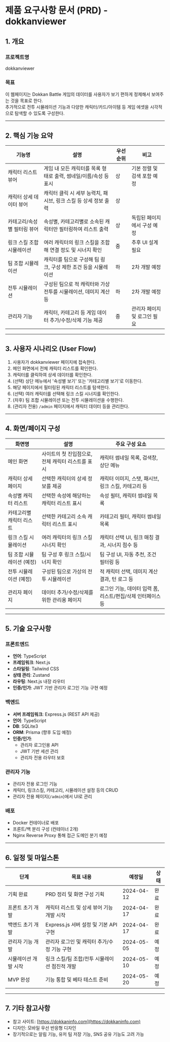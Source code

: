 # 제품 요구사항 문서 (PRD) - dokkanviewer

## 1. 개요

### 프로젝트명
dokkanviewer

### 목표
이 웹페이지는 Dokkan Battle 게임의 데이터를 사용자가 보기 편하게 정제해서 보여주는 것을 목표로 한다.  
추가적으로 전투 시뮬레이션 기능과 다양한 캐릭터/카드/아이템 등 게임 에셋을 시각적으로 탐색할 수 있도록 구성한다.

---

## 2. 핵심 기능 요약

| 기능명                        | 설명                                                                 | 우선순위 | 비고                      |
|-----------------------------|----------------------------------------------------------------------|--------|---------------------------|
| 캐릭터 리스트 뷰어               | 게임 내 모든 캐릭터를 목록 형태로 출력, 썸네일/이름/속성 등 표시                      | 상     | 기본 정렬 및 검색 포함 예정   |
| 캐릭터 상세 데이터 뷰어           | 캐릭터 클릭 시 세부 능력치, 패시브, 링크 스킬 등 상세 정보 출력                       | 상     |                           |
| 카테고리/속성별 필터링 뷰어       | 속성별, 카테고리별로 소속된 캐릭터만 필터링하여 리스트 출력                          | 상     | 독립된 페이지에서 구성 예정     |
| 링크 스킬 조합 시뮬레이션         | 여러 캐릭터의 링크 스킬을 조합해 연결 정도 및 시너지 확인                             | 중     | 추후 UI 설계 필요            |
| 팀 조합 시뮬레이션               | 캐릭터를 팀으로 구성해 팀 링크, 구성 제한 조건 등을 시뮬레이션                        | 하     | 2차 개발 예정               |
| 전투 시뮬레이션                 | 구성된 팀으로 적 캐릭터와 가상 전투를 시뮬레이션, 데미지 계산 등                      | 하     | 2차 개발 예정               |
| 관리자 기능                    | 캐릭터, 카테고리 등 게임 데이터 추가/수정/삭제 기능 제공                              | 중     | 관리자 페이지 및 로그인 필요    |

---

## 3. 사용자 시나리오 (User Flow)

1. 사용자가 dokkanviewer 페이지에 접속한다.  
2. 메인 화면에서 전체 캐릭터 리스트를 확인한다.  
3. 캐릭터를 클릭하여 상세 데이터를 확인한다.  
4. (선택) 상단 메뉴에서 '속성별 보기' 또는 '카테고리별 보기'로 이동한다.  
5. 해당 페이지에서 필터링된 캐릭터 리스트를 탐색한다.  
6. (선택) 여러 캐릭터를 선택해 링크 스킬 시너지를 확인한다.  
7. (차후) 팀 조합 시뮬레이션 또는 전투 시뮬레이션을 수행한다.  
8. (관리자 전용) `/admin` 페이지에서 캐릭터 데이터 등을 관리한다.

---

## 4. 화면/페이지 구성

| 화면명               | 설명                                                                 | 주요 구성 요소                                         |
|--------------------|----------------------------------------------------------------------|----------------------------------------------------|
| 메인 화면            | 사이트의 첫 진입점으로, 전체 캐릭터 리스트를 표시                     | 캐릭터 썸네일 목록, 검색창, 상단 메뉴                        |
| 캐릭터 상세 페이지       | 선택한 캐릭터의 상세 정보를 제공                                     | 캐릭터 이미지, 스탯, 패시브, 링크 스킬, 카테고리 등               |
| 속성별 캐릭터 리스트     | 선택한 속성에 해당하는 캐릭터 리스트 표시                           | 속성 필터, 캐릭터 썸네일 목록                              |
| 카테고리별 캐릭터 리스트   | 선택한 카테고리 소속 캐릭터 리스트 표시                             | 카테고리 필터, 캐릭터 썸네일 목록                            |
| 링크 스킬 시뮬레이션     | 여러 캐릭터의 링크 스킬 시너지 확인                                 | 캐릭터 선택 UI, 링크 매칭 결과, 시너지 점수 등                  |
| 팀 조합 시뮬레이션 (예정) | 팀 구성 후 링크 스킬/시너지 확인                                    | 팀 구성 UI, 자동 추천, 조건 필터링 등                          |
| 전투 시뮬레이션 (예정)   | 구성된 팀으로 가상의 전투 시뮬레이션                                 | 적 캐릭터 선택, 데미지 계산 결과, 턴 로그 등                   |
| 관리자 페이지           | 데이터 추가/수정/삭제를 위한 관리용 페이지                           | 로그인 기능, 데이터 입력 폼, 리스트/편집/삭제 인터페이스 등         |

---

## 5. 기술 요구사항

### 프론트엔드
- **언어**: TypeScript
- **프레임워크**: Next.js
- **스타일링**: Tailwind CSS
- **상태 관리**: Zustand
- **라우팅**: Next.js 내장 라우터
- **인증/인가**: JWT 기반 관리자 로그인 기능 구현 예정

### 백엔드
- **서버 프레임워크**: Express.js (REST API 제공)
- **언어**: TypeScript
- **DB**: SQLite3
- **ORM**: Prisma (향후 도입 예정)
- **인증/인가**:
  - 관리자 로그인용 API
  - JWT 기반 세션 관리
  - 관리자 전용 라우터 보호

### 관리자 기능
- 관리자 전용 로그인 기능
- 캐릭터, 링크스킬, 카테고리, 시뮬레이션 설정 등의 CRUD
- 관리자 전용 페이지(`/admin`)에서 UI로 관리

### 배포
- Docker 컨테이너로 배포
- 프론트/백 분리 구성 (컨테이너 2개)
- Nginx Reverse Proxy 통해 접근 도메인 분기 예정

---

## 6. 일정 및 마일스톤

| 단계           | 목표 내용                            | 예정일       | 상태 |
|--------------|------------------------------------|------------|------|
| 기획 완료        | PRD 정리 및 화면 구성 기획                  | 2024-04-12 | 완료 |
| 프론트 초기 개발   | 캐릭터 리스트 및 상세 뷰어 기능 개발 시작         | 2024-04-17 | 완료 |
| 백엔드 초기 개발   | Express.js 서버 설정 및 기본 API 구현        | 2024-04-17 | 완료 |
| 관리자 기능 개발   | 관리자 로그인 및 캐릭터 추가/수정 기능 구현       | 2024-05-05 | 예정 |
| 시뮬레이션 개발 시작 | 링크 스킬/팀 조합/전투 시뮬레이션 점진적 개발       | 2024-05-10 | 예정 |
| MVP 완성        | 기능 통합 및 베타 테스트 준비                | 2024-05-20 | 예정 |

---

## 7. 기타 참고사항

- 참고 사이트: [https://dokkaninfo.com](https://dokkaninfo.com)
- 디자인: 모바일 우선 반응형 디자인
- 장기적으로는 알림 기능, 유저 팀 저장 기능, SNS 공유 기능도 고려 가능